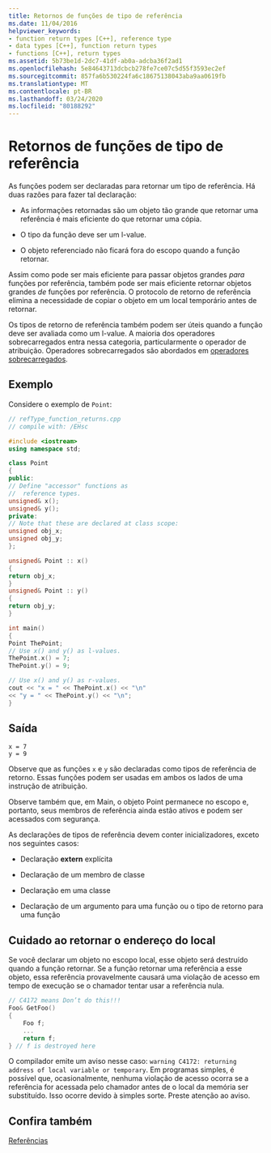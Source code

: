 ```yaml
---
title: Retornos de funções de tipo de referência
ms.date: 11/04/2016
helpviewer_keywords:
- function return types [C++], reference type
- data types [C++], function return types
- functions [C++], return types
ms.assetid: 5b73be1d-2dc7-41df-ab0a-adcba36f2ad1
ms.openlocfilehash: 5e84643713dcbcb278fe7ce07c5d55f3593ec2ef
ms.sourcegitcommit: 857fa6b530224fa6c18675138043aba9aa0619fb
ms.translationtype: MT
ms.contentlocale: pt-BR
ms.lasthandoff: 03/24/2020
ms.locfileid: "80188292"
---
```

# <a name="reference-type-function-returns"></a>Retornos de funções de tipo de referência

As funções podem ser declaradas para retornar um tipo de referência. Há duas razões para fazer tal declaração:

- As informações retornadas são um objeto tão grande que retornar uma referência é mais eficiente do que retornar uma cópia.

- O tipo da função deve ser um l-value.

- O objeto referenciado não ficará fora do escopo quando a função retornar.

Assim como pode ser mais eficiente para passar objetos grandes *para* funções por referência, também pode ser mais eficiente retornar objetos grandes *de* funções por referência. O protocolo de retorno de referência elimina a necessidade de copiar o objeto em um local temporário antes de retornar.

Os tipos de retorno de referência também podem ser úteis quando a função deve ser avaliada como um l-value. A maioria dos operadores sobrecarregados entra nessa categoria, particularmente o operador de atribuição. Operadores sobrecarregados são abordados em [operadores sobrecarregados](../cpp/operator-overloading.md).

## <a name="example"></a>Exemplo

Considere o exemplo de `Point`:

```cpp
// refType_function_returns.cpp
// compile with: /EHsc

#include <iostream>
using namespace std;

class Point
{
public:
// Define "accessor" functions as
//  reference types.
unsigned& x();
unsigned& y();
private:
// Note that these are declared at class scope:
unsigned obj_x;
unsigned obj_y;
};

unsigned& Point :: x()
{
return obj_x;
}
unsigned& Point :: y()
{
return obj_y;
}

int main()
{
Point ThePoint;
// Use x() and y() as l-values.
ThePoint.x() = 7;
ThePoint.y() = 9;

// Use x() and y() as r-values.
cout << "x = " << ThePoint.x() << "\n"
<< "y = " << ThePoint.y() << "\n";
}
```

## <a name="output"></a>Saída

```Output
x = 7
y = 9
```

Observe que as funções `x` e `y` são declaradas como tipos de referência de retorno. Essas funções podem ser usadas em ambos os lados de uma instrução de atribuição.

Observe também que, em Main, o objeto Point permanece no escopo e, portanto, seus membros de referência ainda estão ativos e podem ser acessados com segurança.

As declarações de tipos de referência devem conter inicializadores, exceto nos seguintes casos:

- Declaração **extern** explícita

- Declaração de um membro de classe

- Declaração em uma classe

- Declaração de um argumento para uma função ou o tipo de retorno para uma função

## <a name="caution-returning-address-of-local"></a>Cuidado ao retornar o endereço do local

Se você declarar um objeto no escopo local, esse objeto será destruído quando a função retornar. Se a função retornar uma referência a esse objeto, essa referência provavelmente causará uma violação de acesso em tempo de execução se o chamador tentar usar a referência nula.

```cpp
// C4172 means Don’t do this!!!
Foo& GetFoo()
{
    Foo f;
    ...
    return f;
} // f is destroyed here
```

O compilador emite um aviso nesse caso: `warning C4172: returning address of local variable or temporary`. Em programas simples, é possível que, ocasionalmente, nenhuma violação de acesso ocorra se a referência for acessada pelo chamador antes de o local da memória ser substituído. Isso ocorre devido à simples sorte. Preste atenção ao aviso.

## <a name="see-also"></a>Confira também

[Referências](../cpp/references-cpp.md)
